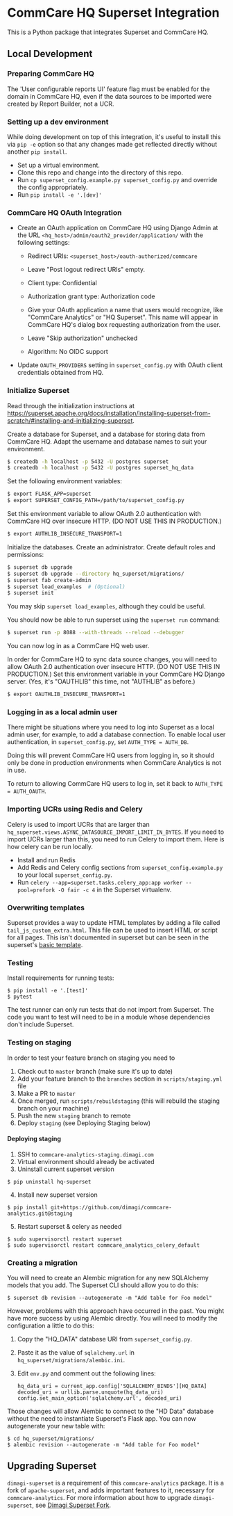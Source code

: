 CommCare HQ Superset Integration
================================

This is a Python package that integrates Superset and CommCare HQ.

Local Development
-----------------

### Preparing CommCare HQ

The 'User configurable reports UI' feature flag must be enabled for the
domain in CommCare HQ, even if the data sources to be imported were
created by Report Builder, not a UCR.


### Setting up a dev environment

While doing development on top of this integration, it's useful to
install this via `pip -e` option so that any changes made get reflected
directly without another `pip install`.

- Set up a virtual environment.
- Clone this repo and change into the directory of this repo.
- Run `cp superset_config.example.py superset_config.py` and override
  the config appropriately.
- Run `pip install -e '.[dev]'`

### CommCare HQ OAuth Integration

- Create an OAuth application on CommCare HQ using Django Admin at the URL
  `<hq_host>/admin/oauth2_provider/application/` with the following settings:

  - Redirect URIs: `<superset_host>/oauth-authorized/commcare`

  - Leave "Post logout redirect URIs" empty.

  - Client type: Confidential

  - Authorization grant type: Authorization code

  - Give your OAuth application a name that users would recognize,
    like "CommCare Analytics" or "HQ Superset". This name will appear
    in CommCare HQ's dialog box requesting authorization from the
    user.

  - Leave "Skip authorization" unchecked

  - Algorithm: No OIDC support

- Update `OAUTH_PROVIDERS` setting in `superset_config.py` with OAuth
  client credentials obtained from HQ.


### Initialize Superset

Read through the initialization instructions at
https://superset.apache.org/docs/installation/installing-superset-from-scratch/#installing-and-initializing-superset.

Create a database for Superset, and a database for storing data from
CommCare HQ. Adapt the username and database names to suit your
environment.
```bash
$ createdb -h localhost -p 5432 -U postgres superset
$ createdb -h localhost -p 5432 -U postgres superset_hq_data
```

Set the following environment variables:
```bash
$ export FLASK_APP=superset
$ export SUPERSET_CONFIG_PATH=/path/to/superset_config.py
```

Set this environment variable to allow OAuth 2.0 authentication with
CommCare HQ over insecure HTTP. (DO NOT USE THIS IN PRODUCTION.)
```bash
$ export AUTHLIB_INSECURE_TRANSPORT=1
```

Initialize the databases. Create an administrator. Create default roles
and permissions:
```bash
$ superset db upgrade
$ superset db upgrade --directory hq_superset/migrations/
$ superset fab create-admin
$ superset load_examples  # (Optional)
$ superset init
```
You may skip `superset load_examples`, although they could be useful.

You should now be able to run superset using the `superset run` command:
```bash
$ superset run -p 8088 --with-threads --reload --debugger
```

You can now log in as a CommCare HQ web user.

In order for CommCare HQ to sync data source changes, you will need to
allow OAuth 2.0 authentication over insecure HTTP. (DO NOT USE THIS IN
PRODUCTION.) Set this environment variable in your CommCare HQ Django
server. (Yes, it's "OAUTHLIB" this time, not "AUTHLIB" as before.)
```bash
$ export OAUTHLIB_INSECURE_TRANSPORT=1
```


### Logging in as a local admin user

There might be situations where you need to log into Superset as a local
admin user, for example, to add a database connection. To enable local
user authentication, in `superset_config.py`, set
`AUTH_TYPE = AUTH_DB`.

Doing this will prevent CommCare HQ users from logging in, so it should
only be done in production environments when CommCare Analytics is not
in use.

To return to allowing CommCare HQ users to log in, set it back to
`AUTH_TYPE = AUTH_OAUTH`.


### Importing UCRs using Redis and Celery

Celery is used to import UCRs that are larger than
`hq_superset.views.ASYNC_DATASOURCE_IMPORT_LIMIT_IN_BYTES`. If you need
to import UCRs larger than this, you need to run Celery to import them.
Here is how celery can be run locally.

- Install and run Redis
- Add Redis and Celery config sections from
  `superset_config.example.py` to your local `superset_config.py`.
- Run
  `celery --app=superset.tasks.celery_app:app worker --pool=prefork -O fair -c 4`
  in the Superset virtualenv.


### Overwriting templates
Superset provides a way to update HTML templates by adding a file called
`tail_js_custom_extra.html`.
This file can be used to insert HTML or script for all pages.
This isn't documented in superset but can be seen in the superset's 
[basic template](https://github.com/apache/superset/blob/f453d5d7e75cfd403b5552d6719b8ebc1f121d9e/superset/templates/superset/basic.html#L131).


### Testing

Install requirements for running tests:

    $ pip install -e '.[test]'
    $ pytest

The test runner can only run tests that do not import from Superset. The
code you want to test will need to be in a module whose dependencies
don't include Superset.

### Testing on staging
In order to test your feature branch on staging you need to
1. Check out to `master` branch (make sure it's up to date)
2. Add your feature branch to the `branches` section in `scripts/staging.yml` file
3. Make a PR to `master`
4. Once merged, run `scripts/rebuildstaging` (this will rebuild the staging branch on your machine)
5. Push the new `staging` branch to remote
6. Deploy `staging` (see Deploying Staging below)

#### Deploying staging
1. SSH to `commcare-analytics-staging.dimagi.com`
2. Virtual environment should already be activated
3. Uninstall current superset version

```shell
$ pip uninstall hq-superset
```

4. Install new superset version

```shell
$ pip install git+https://github.com/dimagi/commcare-analytics.git@staging
```

5. Restart superset & celery as needed

```shell
$ sudo supervisorctl restart superset
$ sudo supervisorctl restart commcare_analytics_celery_default
```



### Creating a migration

You will need to create an Alembic migration for any new SQLAlchemy
models that you add. The Superset CLI should allow you to do this:

```shell
$ superset db revision --autogenerate -m "Add table for Foo model"
```

However, problems with this approach have occurred in the past. You
might have more success by using Alembic directly. You will need to
modify the configuration a little to do this:

1. Copy the "HQ_DATA" database URI from `superset_config.py`.

2. Paste it as the value of `sqlalchemy.url` in
   `hq_superset/migrations/alembic.ini`.

3. Edit `env.py` and comment out the following lines:
   ```
   hq_data_uri = current_app.config['SQLALCHEMY_BINDS'][HQ_DATA]
   decoded_uri = urllib.parse.unquote(hq_data_uri)
   config.set_main_option('sqlalchemy.url', decoded_uri)
   ```

Those changes will allow Alembic to connect to the "HD Data" database
without the need to instantiate Superset's Flask app. You can now
autogenerate your new table with:

```shell
$ cd hq_superset/migrations/
$ alembic revision --autogenerate -m "Add table for Foo model"
```


Upgrading Superset
------------------

`dimagi-superset` is a requirement of this `commcare-analytics` package.
It is a fork of `apache-superset`, and adds important features to it,
necessary for `commcare-analytics`. For more information about how to
upgrade `dimagi-superset`, see
[Dimagi Superset Fork](apache-superset.md).
